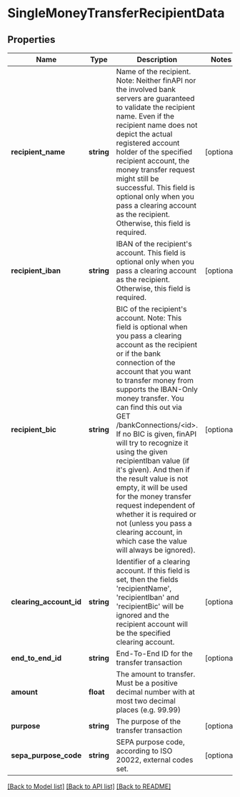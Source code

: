 # SingleMoneyTransferRecipientData

## Properties
Name | Type | Description | Notes
------------ | ------------- | ------------- | -------------
**recipient_name** | **string** | Name of the recipient. Note: Neither finAPI nor the involved bank servers are guaranteed to validate the recipient name. Even if the recipient name does not depict the actual registered account holder of the specified recipient account, the money transfer request might still be successful. This field is optional only when you pass a clearing account as the recipient. Otherwise, this field is required. | [optional] 
**recipient_iban** | **string** | IBAN of the recipient&#39;s account. This field is optional only when you pass a clearing account as the recipient. Otherwise, this field is required. | [optional] 
**recipient_bic** | **string** | BIC of the recipient&#39;s account. Note: This field is optional when you pass a clearing account as the recipient or if the bank connection of the account that you want to transfer money from supports the IBAN-Only money transfer. You can find this out via GET /bankConnections/&lt;id&gt;. If no BIC is given, finAPI will try to recognize it using the given recipientIban value (if it&#39;s given). And then if the result value is not empty, it will be used for the money transfer request independent of whether it is required or not (unless you pass a clearing account, in which case the value will always be ignored). | [optional] 
**clearing_account_id** | **string** | Identifier of a clearing account. If this field is set, then the fields &#39;recipientName&#39;, &#39;recipientIban&#39; and &#39;recipientBic&#39; will be ignored and the recipient account will be the specified clearing account. | [optional] 
**end_to_end_id** | **string** | End-To-End ID for the transfer transaction | [optional] 
**amount** | **float** | The amount to transfer. Must be a positive decimal number with at most two decimal places (e.g. 99.99) | 
**purpose** | **string** | The purpose of the transfer transaction | [optional] 
**sepa_purpose_code** | **string** | SEPA purpose code, according to ISO 20022, external codes set. | [optional] 

[[Back to Model list]](../README.md#documentation-for-models) [[Back to API list]](../README.md#documentation-for-api-endpoints) [[Back to README]](../README.md)


